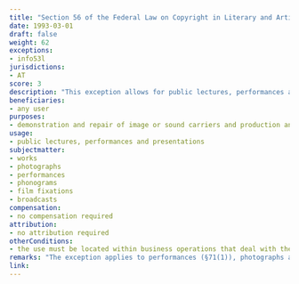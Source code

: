 ```yaml
---
title: "Section 56 of the Federal Law on Copyright in Literary and Artistic Works and Related Rights"
date: 1993-03-01
draft: false
weight: 62
exceptions:
- info53l
jurisdictions:
- AT
score: 3
description: "This exception allows for public lectures, performances and presentations of works recorded on image or sound carriers, in business operations that deal with the manufacture, sale or repair of image or sound carriers or devices for their production or use, to the extend necessary to make the customers acquainted with the image or sound carriers or with the devices for their production or for their use or to test their usefulness. The same applies to the use of broadcasts for the public performance of a work by means of loudspeakers or other technical equipment in business operations which deal in the manufacture, distribution or repair of broadcasting equipment. The exception does not apply to image or sound carrier which have been manufactured or distributed in violation of an exclusive right to reproduce or distribute the work recorded thereon." 
beneficiaries:
- any user
purposes: 
- demonstration and repair of image or sound carriers and production and broadcasting equipment
usage:
- public lectures, performances and presentations
subjectmatter:
- works
- photographs
- performances
- phonograms
- film fixations
- broadcasts
compensation:
- no compensation required
attribution: 
- no attribution required
otherConditions: 
- the use must be located within business operations that deal with the manufacture, sale or repair of image or sound carriers, devices for their production or use, or broadcasting equipment
remarks: "The exception applies to performances (§71(1)), photographs and cinematographic products (§74(7)), phonograms (§76(4)) and broadcasts (§76a(3))."
link: 
---
```

